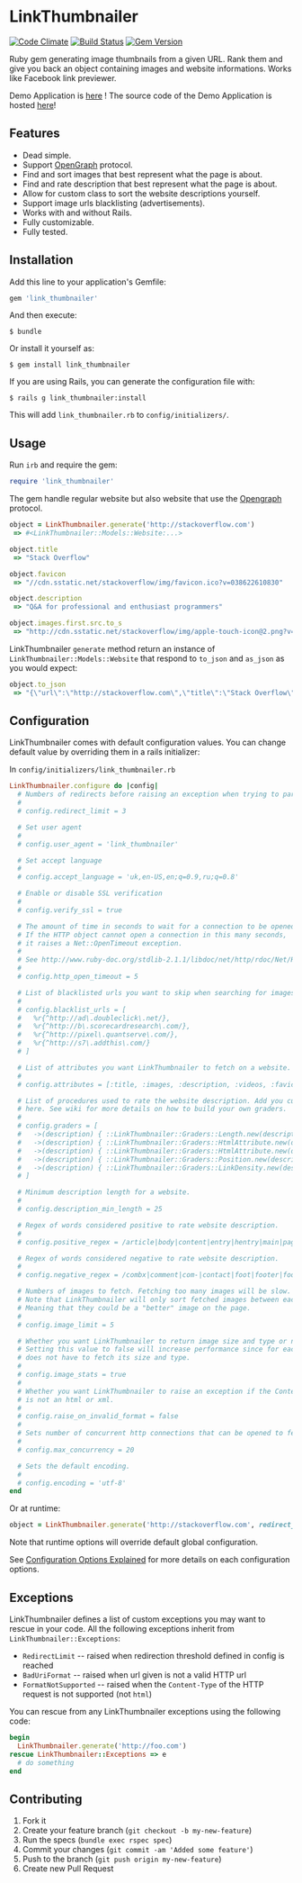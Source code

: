 # LinkThumbnailer

[![Code Climate](https://codeclimate.com/github/gottfrois/link_thumbnailer.png)](https://codeclimate.com/github/gottfrois/link_thumbnailer)
[![Build Status](https://travis-ci.org/gottfrois/link_thumbnailer.png?branch=master)](https://travis-ci.org/gottfrois/link_thumbnailer)
[![Gem Version](https://badge.fury.io/rb/link_thumbnailer.svg)](http://badge.fury.io/rb/link_thumbnailer)

Ruby gem generating image thumbnails from a given URL. Rank them and give you back an object containing images and website informations. Works like Facebook link previewer.

Demo Application is [here](http://link-thumbnailer-demo.herokuapp.com/) !
The source code of the Demo Application is hosted [here](https://github.com/gottfrois/link_thumbnailer_demo)!

## Features

- Dead simple.
- Support [OpenGraph](http://ogp.me/) protocol.
- Find and sort images that best represent what the page is about.
- Find and rate description that best represent what the page is about.
- Allow for custom class to sort the website descriptions yourself.
- Support image urls blacklisting (advertisements).
- Works with and without Rails.
- Fully customizable.
- Fully tested.

## Installation

Add this line to your application's Gemfile:

```ruby
gem 'link_thumbnailer'
```

And then execute:

    $ bundle

Or install it yourself as:

    $ gem install link_thumbnailer

If you are using Rails, you can generate the configuration file with:

	$ rails g link_thumbnailer:install

This will add `link_thumbnailer.rb` to `config/initializers/`.

## Usage

Run `irb` and require the gem:

```ruby
require 'link_thumbnailer'
```

The gem handle regular website but also website that use the [Opengraph](http://ogp.me/) protocol.

```ruby
object = LinkThumbnailer.generate('http://stackoverflow.com')
 => #<LinkThumbnailer::Models::Website:...>

object.title
 => "Stack Overflow"

object.favicon
 => "//cdn.sstatic.net/stackoverflow/img/favicon.ico?v=038622610830"

object.description
 => "Q&A for professional and enthusiast programmers"

object.images.first.src.to_s
 => "http://cdn.sstatic.net/stackoverflow/img/apple-touch-icon@2.png?v=fde65a5a78c6"
```

LinkThumbnailer `generate` method return an instance of `LinkThumbnailer::Models::Website` that respond to `to_json` and `as_json` as you would expect:

```ruby
object.to_json
 => "{\"url\":\"http://stackoverflow.com\",\"title\":\"Stack Overflow\",\"description\":\"Q&A for professional and enthusiast programmers\",\"images\":[{\"src\":\"http://cdn.sstatic.net/stackoverflow/img/apple-touch-icon@2.png?v=fde65a5a78c6\",\"size\":[316,316],\"type\":\"png\"}]}"
```


## Configuration

LinkThumbnailer comes with default configuration values. You can change default value by overriding them in a rails initializer:

In `config/initializers/link_thumbnailer.rb`

```ruby
LinkThumbnailer.configure do |config|
  # Numbers of redirects before raising an exception when trying to parse given url.
  #
  # config.redirect_limit = 3

  # Set user agent
  #
  # config.user_agent = 'link_thumbnailer'

  # Set accept language
  #
  # config.accept_language = 'uk,en-US,en;q=0.9,ru;q=0.8'

  # Enable or disable SSL verification
  #
  # config.verify_ssl = true

  # The amount of time in seconds to wait for a connection to be opened.
  # If the HTTP object cannot open a connection in this many seconds,
  # it raises a Net::OpenTimeout exception.
  #
  # See http://www.ruby-doc.org/stdlib-2.1.1/libdoc/net/http/rdoc/Net/HTTP.html#open_timeout
  #
  # config.http_open_timeout = 5

  # List of blacklisted urls you want to skip when searching for images.
  #
  # config.blacklist_urls = [
  #   %r{^http://ad\.doubleclick\.net/},
  #   %r{^http://b\.scorecardresearch\.com/},
  #   %r{^http://pixel\.quantserve\.com/},
  #   %r{^http://s7\.addthis\.com/}
  # ]

  # List of attributes you want LinkThumbnailer to fetch on a website.
  #
  # config.attributes = [:title, :images, :description, :videos, :favicon]

  # List of procedures used to rate the website description. Add you custom class
  # here. See wiki for more details on how to build your own graders.
  #
  # config.graders = [
  #   ->(description) { ::LinkThumbnailer::Graders::Length.new(description) },
  #   ->(description) { ::LinkThumbnailer::Graders::HtmlAttribute.new(description, :class) },
  #   ->(description) { ::LinkThumbnailer::Graders::HtmlAttribute.new(description, :id) },
  #   ->(description) { ::LinkThumbnailer::Graders::Position.new(description, weight: 3) },
  #   ->(description) { ::LinkThumbnailer::Graders::LinkDensity.new(description) }
  # ]

  # Minimum description length for a website.
  #
  # config.description_min_length = 25

  # Regex of words considered positive to rate website description.
  #
  # config.positive_regex = /article|body|content|entry|hentry|main|page|pagination|post|text|blog|story/i

  # Regex of words considered negative to rate website description.
  #
  # config.negative_regex = /combx|comment|com-|contact|foot|footer|footnote|masthead|media|meta|outbrain|promo|related|scroll|shoutbox|sidebar|sponsor|shopping|tags|tool|widget|modal/i

  # Numbers of images to fetch. Fetching too many images will be slow.
  # Note that LinkThumbnailer will only sort fetched images between each other.
  # Meaning that they could be a "better" image on the page.
  #
  # config.image_limit = 5

  # Whether you want LinkThumbnailer to return image size and type or not.
  # Setting this value to false will increase performance since for each images, LinkThumbnailer
  # does not have to fetch its size and type.
  #
  # config.image_stats = true
  #
  # Whether you want LinkThumbnailer to raise an exception if the Content-Type of the HTTP request
  # is not an html or xml.
  #
  # config.raise_on_invalid_format = false
  #
  # Sets number of concurrent http connections that can be opened to fetch images informations such as size and type.
  #
  # config.max_concurrency = 20

  # Sets the default encoding.
  #
  # config.encoding = 'utf-8'
end
```

Or at runtime:

```ruby
object = LinkThumbnailer.generate('http://stackoverflow.com', redirect_limit: 5, user_agent: 'foo')
```

Note that runtime options will override default global configuration.

See [Configuration Options Explained](https://github.com/gottfrois/link_thumbnailer/wiki/Configuration-options-explained) for more details on each configuration options.

## Exceptions

LinkThumbnailer defines a list of custom exceptions you may want to rescue in your code. All the following exceptions inherit from `LinkThumbnailer::Exceptions`:

* `RedirectLimit` -- raised when redirection threshold defined in config is reached
* `BadUriFormat` -- raised when url given is not a valid HTTP url
* `FormatNotSupported` -- raised when the `Content-Type` of the HTTP request is not supported (not `html`)

You can rescue from any LinkThumbnailer exceptions using the following code:

```ruby
begin
  LinkThumbnailer.generate('http://foo.com')
rescue LinkThumbnailer::Exceptions => e
  # do something
end
```

## Contributing

1. Fork it
2. Create your feature branch (`git checkout -b my-new-feature`)
3. Run the specs (`bundle exec rspec spec`)
4. Commit your changes (`git commit -am 'Added some feature'`)
5. Push to the branch (`git push origin my-new-feature`)
6. Create new Pull Request
